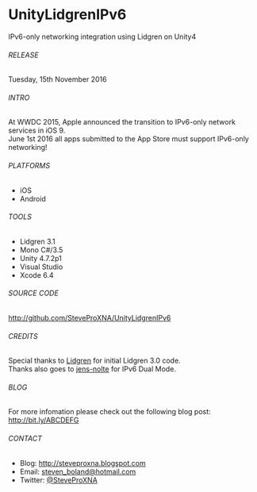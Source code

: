 # UnityLidgrenIPv6
IPv6-only networking integration using Lidgren on Unity4

###### RELEASE
Tuesday, 15th November 2016

###### INTRO
At WWDC 2015, Apple announced the transition to IPv6-only network services in iOS 9.
<br />
June 1st 2016 all apps submitted to the App Store must support IPv6-only networking!

###### PLATFORMS
- iOS
- Android

###### TOOLS
- Lidgren 3.1
- Mono C#/3.5
- Unity 4.7.2p1
- Visual Studio
- Xcode 6.4

###### SOURCE CODE
http://github.com/SteveProXNA/UnityLidgrenIPv6

###### CREDITS
Special thanks to [Lidgren](https://github.com/lidgren/lidgren-network-gen3) for initial Lidgren 3.0 code.
<br />
Thanks also goes to [jens-nolte](https://github.com/jens-nolte) for IPv6 Dual Mode.

###### BLOG
For more infomation please check out the following blog post: http://bit.ly/ABCDEFG

###### CONTACT
- Blog:		http://steveproxna.blogspot.com
- Email:	steven_boland@hotmail.com
- Twitter:	[@SteveProXNA](http://twitter.com/SteveProXNA)
